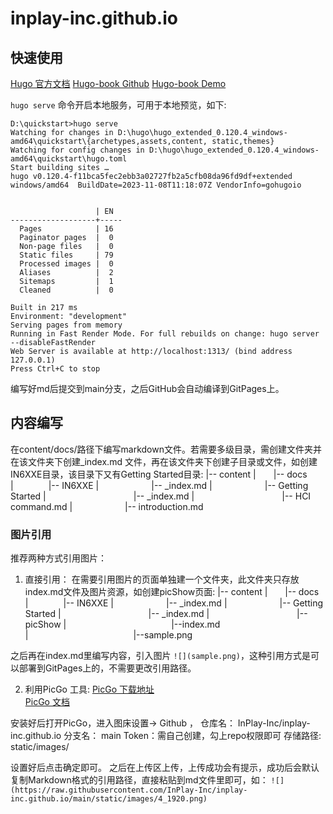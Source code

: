 # inplay-inc.github.io

## 快速使用

[Hugo 官方文档](https://gohugo.io/documentation/) 
[Hugo-book Github](https://github.com/alex-shpak/hugo-book) 
[Hugo-book Demo](https://hugo-book-demo.netlify.app/) 


`hugo serve` 命令开启本地服务，可用于本地预览，如下:
```
D:\quickstart>hugo serve 
Watching for changes in D:\hugo\hugo_extended_0.120.4_windows-amd64\quickstart\{archetypes,assets,content, static,themes}  
Watching for config changes in D:\hugo\hugo_extended_0.120.4_windows-amd64\quickstart\hugo.toml 
Start building sites … 
hugo v0.120.4-f11bca5fec2ebb3a02727fb2a5cfb08da96fd9df+extended windows/amd64  BuildDate=2023-11-08T11:18:07Z VendorInfo=gohugoio 


                   | EN 
-------------------+----- 
  Pages            | 16 
  Paginator pages  |  0 
  Non-page files   |  0 
  Static files     | 79 
  Processed images |  0 
  Aliases          |  2 
  Sitemaps         |  1 
  Cleaned          |  0 

Built in 217 ms 
Environment: "development" 
Serving pages from memory 
Running in Fast Render Mode. For full rebuilds on change: hugo server --disableFastRender 
Web Server is available at http://localhost:1313/ (bind address 127.0.0.1) 
Press Ctrl+C to stop
```
编写好md后提交到main分支，之后GitHub会自动编译到GitPages上。

## 内容编写

在content/docs/路径下编写markdown文件。若需要多级目录，需创建文件夹并在该文件夹下创建_index.md 文件，再在该文件夹下创建子目录或文件，如创建IN6XXE目录，该目录下又有Getting Started目录: 
|-- content 
|&emsp;&emsp;|-- docs 
|&emsp;&emsp;&emsp;&emsp;|-- IN6XXE 
|&emsp;&emsp;&emsp;&emsp;&emsp;&emsp;|-- _index.md 
|&emsp;&emsp;&emsp;&emsp;&emsp;&emsp;|-- Getting Started 
|&emsp;&emsp;&emsp;&emsp;&emsp;&emsp;&emsp;&emsp;&emsp;&emsp;|-- _index.md 
|&emsp;&emsp;&emsp;&emsp;&emsp;&emsp;&emsp;&emsp;&emsp;&emsp;|-- HCI command.md 
|&emsp;&emsp;&emsp;&emsp;&emsp;&emsp;|-- introduction.md 

### 图片引用

推荐两种方式引用图片：
1. 直接引用：
  在需要引用图片的页面单独建一个文件夹，此文件夹只存放index.md文件及图片资源，如创建picShow页面: 
  |-- content 
  |&emsp;&emsp;|-- docs 
  |&emsp;&emsp;&emsp;&emsp;|-- IN6XXE 
  |&emsp;&emsp;&emsp;&emsp;&emsp;&emsp;|-- _index.md 
  |&emsp;&emsp;&emsp;&emsp;&emsp;&emsp;|-- Getting Started 
  |&emsp;&emsp;&emsp;&emsp;&emsp;&emsp;&emsp;&emsp;&emsp;&emsp;|-- _index.md 
  |&emsp;&emsp;&emsp;&emsp;&emsp;&emsp;&emsp;&emsp;&emsp;&emsp;|-- picShow 
  |&emsp;&emsp;&emsp;&emsp;&emsp;&emsp;&emsp;&emsp;&emsp;&emsp;&emsp;&emsp;|--index.md 
  |&emsp;&emsp;&emsp;&emsp;&emsp;&emsp;&emsp;&emsp;&emsp;&emsp;&emsp;&emsp;|--sample.png 
  
  之后再在index.md里编写内容，引入图片 `![](sample.png)`，这种引用方式是可以部署到GitPages上的，不需要更改引用路径。

2. 利用PicGo 工具: 
   [PicGo 下载地址](https://github.com/Molunerfinn/PicGo/releases/tag/v2.3.1)  
   [PicGo 文档](https://picgo.github.io/PicGo-Doc/zh/guide/#picgo-is-here) 

  安装好后打开PicGo，进入图床设置-> Github ， 
  仓库名： InPlay-Inc/inplay-inc.github.io 
  分支名： main 
  Token：需自己创建，勾上repo权限即可 
  存储路径: static/images/ 

  设置好后点击确定即可。 
  之后在上传区上传，上传成功会有提示，成功后会默认复制Markdown格式的引用路径，直接粘贴到md文件里即可，如：
  `![](https://raw.githubusercontent.com/InPlay-Inc/inplay-inc.github.io/main/static/images/4_1920.png)`